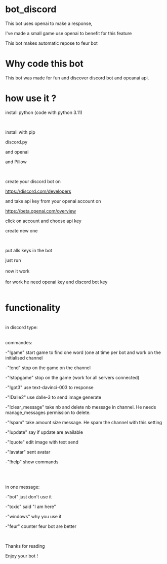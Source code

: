 # bot_discord 

This bot uses openai to make a response, <br />

I've made a small game use openai to benefit for this feature <br />

This bot makes automatic repose to feur bot <br />

# Why code this bot 

This bot was made for fun and discover discord bot and opeanai api. <br />

# how use it ?

install python (code with python 3.11) <br />

<br />

install with pip <br />

discord.py <br />

and openai <br />

and Pillow <br />

<br />

create your discord bot on<br />

https://discord.com/developers<br />

and take api key from your openai account on <br />

https://beta.openai.com/overview<br />

click on account and choose api key <br />

create new one <br />

<br />

put alls keys in the bot <br />

just run <br />
<br />
now it work<br />
<br />
for work he need openai key and discord bot key<br />
<br />
# functionality <br />
<br />
in discord type: <br />

<br />

commandes:<br />

-"!game" start game to find one word (one at time per bot and work on the initialised channel<br />

-"!end" stop on the game on the channel <br />

-"!stopgame" stop on the game (work for all servers connected)<br />

-"!gpt3" use text-davinci-003 to response <br />

-"!Dalle2" use dalle-3 to send image generate<br />

-"!clear_message" take nb and delete nb message in channel. He needs manage_messages permission to delete.<br />

-"!spam" take amount size message. He spam the channel with this setting<br />

-"!update" say if update are available<br />

-"!quote" edit image with text send <br />

-"!avatar" sent avatar <br />

-"!help" show commands<br />

<br />

<br />

in one message: <br />

-"bot" just don't use it <br />

-"toxic" said "I am here"<br />

-"windows" why you use it <br />

-"feur" counter feur bot are better<br />

<br />

Thanks for reading<br />

Enjoy your bot ! <br />
